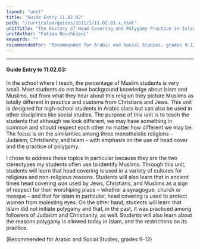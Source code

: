 ```yaml
---
layout: "unit"
title: "Guide Entry 11.02.03"
path: "/curriculum/guides/2011/2/11.02.03.x.html"
unitTitle: "The History of Head Covering and Polygamy Practice in Islam"
unitAuthor: "Fatima Nouchkioui"
keywords: ""
recommendedFor: "Recommended for Arabic and Social Studies, grades 9-12"
---
```

<body>
<hr/>
<h4>
Guide Entry to 11.02.03:
</h4>
<p>
In the school where I teach, the percentage of Muslim students is very small. Most students do not have background knowledge about Islam and Muslims, but from what they hear about this religion they picture Muslims as totally different in practice and customs from Christians and Jews. This unit is designed for high-school students in Arabic class but can also be used in other disciplines like social studies. The purpose of this unit is to teach the students that although we look different, we may have something in common and should respect each other no matter how different we may be. The focus is on the similarities among three monotheistic religions – Judaism, Christianity, and Islam – with emphasis on the use of head cover and the practice of polygamy.
</p>
<p>
I chose to address these topics in particular because they are the two stereotypes my students often use to identify Muslims. Through this unit, students will learn that head covering is used in a variety of cultures for religious and non-religious reasons. Students will also learn that in ancient times head covering was used by Jews, Christians, and Muslims as a sign of respect for their worshiping place – whether a synagogue, church or mosque – and that for Islam in particular, head covering is used to protect women from molesting eyes. On the other hand, students will learn that Islam did not initiate polygamy and that, in the past, it was practiced among followers of Judaism and Christianity, as well. Students will also learn about the reasons polygamy is allowed today in Islam, and the restrictions on its practice.
</p>
<p>
(Recommended for Arabic and Social Studies, grades 9-12)
</p>
</body>